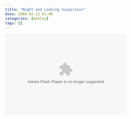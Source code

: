 ```yaml
---
title: "Night and Looking Suspicious"
date: 2009-02-23 01:00
categories: [Ashley]
tags: []
---
```

<embed height="267" width="400" pluginspage="http://www.macromedia.com/go/getflashplayer" flashvars="host=picasaweb.google.com&amp;hl=en_US&amp;feat=flashalbum&amp;RGB=0x000000&amp;feed=http%3A%2F%2Fpicasaweb.google.com%2Fdata%2Ffeed%2Fapi%2Fuser%2Fwyseguys%2Falbumid%2F5314362337307036721%3Falt%3Drss%26kind%3Dphoto%26authkey%3DGv1sRgCPeSzubHgKecsAE%26hl%3Den_US" src="http://picasaweb.google.com/s/c/bin/slideshow.swf" type="application/x-shockwave-flash" />
